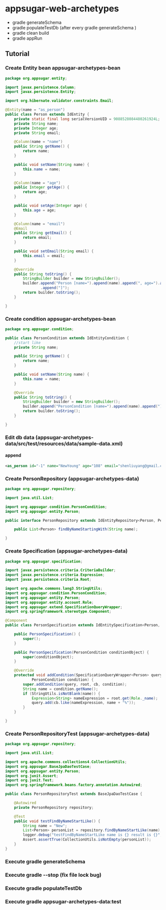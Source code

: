 # appsugar-web-archetypes

* gradle generateSchema  
* gradle populateTestDb  (after every gradle generateSchema )
* gradle clean build
* gradle appRun

## Tutorial

### Create Entity bean appsugar-archetypes-bean

```java
package org.appsugar.entity;

import javax.persistence.Column;
import javax.persistence.Entity;

import org.hibernate.validator.constraints.Email;

@Entity(name = "as_person")
public class Person extends IdEntity {
	private static final long serialVersionUID = 9088528084480261924L;
	private String name;
	private Integer age;
	private String email;

	@Column(name = "name")
	public String getName() {
		return name;
	}

	public void setName(String name) {
		this.name = name;
	}

	@Column(name = "age")
	public Integer getAge() {
		return age;
	}

	public void setAge(Integer age) {
		this.age = age;
	}

	@Column(name = "email")
	@Email
	public String getEmail() {
		return email;
	}

	public void setEmail(String email) {
		this.email = email;
	}

	@Override
	public String toString() {
		StringBuilder builder = new StringBuilder();
		builder.append("Person [name=").append(name).append(", age=").append(age).append(", email=").append(email)
				.append("]");
		return builder.toString();
	}

}
```
### Create condition appsugar-archetypes-bean

```java
package org.appsugar.condition;

public class PersonCondition extends IdEntityCondition {
	//start like
	private String name;

	public String getName() {
		return name;
	}

	public void setName(String name) {
		this.name = name;
	}

	@Override
	public String toString() {
		StringBuilder builder = new StringBuilder();
		builder.append("PersonCondition [name=").append(name).append("]");
		return builder.toString();
	}

}
```

### Edit db data  (appsugar-archetypes-data/src/test/resources/data/sample-data.xml)

#### append

```xml
<as_person id="-1" name="NewYoung" age="108" email="shenliuyang@gmail.com" created_at="2016-06-23" updated_at="2016-06-23"/>
```

### Create PersonRepository (appsugar-archetypes-data)

```java
package org.appsugar.repository;

import java.util.List;

import org.appsugar.condition.PersonCondition;
import org.appsugar.entity.Person;

public interface PersonRepository extends IdEntityRepository<Person, PersonCondition> {

	public List<Person> findByNameStartingWith(String name);

}

```

### Create Specification (appsugar-archetypes-data)

```java
package org.appsugar.specification;

import javax.persistence.criteria.CriteriaBuilder;
import javax.persistence.criteria.Expression;
import javax.persistence.criteria.Root;

import org.apache.commons.lang3.StringUtils;
import org.appsugar.condition.PersonCondition;
import org.appsugar.entity.Person;
import org.appsugar.entity.account.Role;
import org.appsugar.extend.SpecificationQueryWrapper;
import org.springframework.stereotype.Component;

@Component
public class PersonSpecification extends IdEntitySpecification<Person, PersonCondition> {

	public PersonSpecification() {
		super();
	}

	public PersonSpecification(PersonCondition conditionObject) {
		super(conditionObject);
	}

	@Override
	protected void addCondition(SpecificationQueryWrapper<Person> query, Root<Person> root, CriteriaBuilder cb,
			PersonCondition condition) {
		super.addCondition(query, root, cb, condition);
		String name = condition.getName();
		if (StringUtils.isNotBlank(name)) {
			Expression<String> nameExpression = root.get(Role._name);
			query.add(cb.like(nameExpression, name + "%"));
		}
	}

}

```

### Create PersonRepositoryTest (appsugar-archetypes-data)

```java
package org.appsugar.repository;

import java.util.List;

import org.apache.commons.collections4.CollectionUtils;
import org.appsugar.BaseJpaDaoTestCase;
import org.appsugar.entity.Person;
import org.junit.Assert;
import org.junit.Test;
import org.springframework.beans.factory.annotation.Autowired;

public class PersonRepositoryTest extends BaseJpaDaoTestCase {

	@Autowired
	private PersonRepository repository;

	@Test
	public void testFindByNameStartLike() {
		String name = "New";
		List<Person> personList = repository.findByNameStartLike(name);
		logger.debug("testFindByNameStartLike name is {} result is {}", name, personList);
		Assert.assertTrue(CollectionUtils.isNotEmpty(personList));
	}
}

```

### Execute  gradle generateSchema 
### Execute  gradle --stop (fix file lock bug)
### Execute  gradle populateTestDb
### Execute  gradle appsugar-archetypes-data:test
